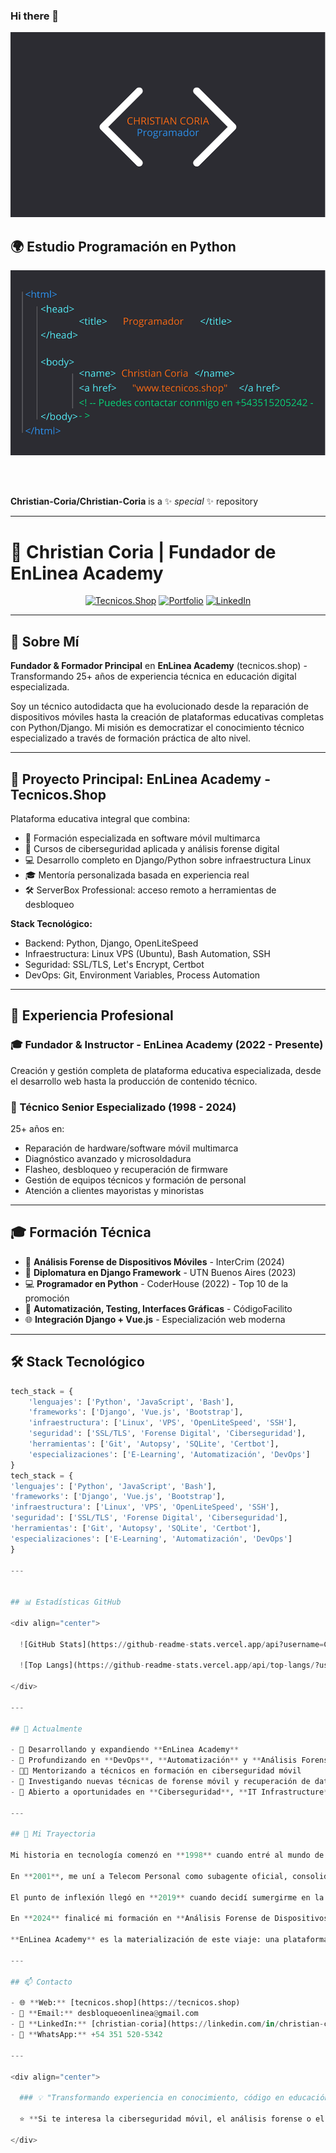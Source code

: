 ### Hi there 👋 
![Banner](./2.png)

## 🌍 Estudio Programación en Python
![Python Study](./1.png)

<br/><br/>

**Christian-Coria/Christian-Coria** is a ✨ *special* ✨ repository

---

# 👋 Christian Coria | Fundador de EnLinea Academy

<div align="center">
  
  [![Tecnicos.Shop](https://img.shields.io/badge/🚀_Proyecto_Principal-Tecnicos.Shop-blue?style=for-the-badge)](https://tecnicos.shop)
  [![Portfolio](https://img.shields.io/badge/Portfolio-Visitar-green?style=for-the-badge)](https://tecnicos.shop/portfolio/)
  [![LinkedIn](https://img.shields.io/badge/LinkedIn-Conectar-0077B5?style=for-the-badge&logo=linkedin)](https://linkedin.com/in/christian-coria)
  
</div>

---

## 🎯 Sobre Mí

**Fundador & Formador Principal** en **EnLinea Academy** (tecnicos.shop) - Transformando 25+ años de experiencia técnica en educación digital especializada.

Soy un técnico autodidacta que ha evolucionado desde la reparación de dispositivos móviles hasta la creación de plataformas educativas completas con Python/Django. Mi misión es democratizar el conocimiento técnico especializado a través de formación práctica de alto nivel.

---

## 🚀 Proyecto Principal: **EnLinea Academy - Tecnicos.Shop**

Plataforma educativa integral que combina:
- 📱 Formación especializada en software móvil multimarca
- 🔐 Cursos de ciberseguridad aplicada y análisis forense digital
- 💻 Desarrollo completo en Django/Python sobre infraestructura Linux
- 🎓 Mentoría personalizada basada en experiencia real
- 🛠️ ServerBox Professional: acceso remoto a herramientas de desbloqueo

**Stack Tecnológico:**
- Backend: Python, Django, OpenLiteSpeed
- Infraestructura: Linux VPS (Ubuntu), Bash Automation, SSH
- Seguridad: SSL/TLS, Let's Encrypt, Certbot
- DevOps: Git, Environment Variables, Process Automation

---

## 💼 Experiencia Profesional

### 🎓 Fundador & Instructor - EnLinea Academy (2022 - Presente)
Creación y gestión completa de plataforma educativa especializada, desde el desarrollo web hasta la producción de contenido técnico.

### 🔧 Técnico Senior Especializado (1998 - 2024)
25+ años en:
- Reparación de hardware/software móvil multimarca
- Diagnóstico avanzado y microsoldadura
- Flasheo, desbloqueo y recuperación de firmware
- Gestión de equipos técnicos y formación de personal
- Atención a clientes mayoristas y minoristas

---

## 🎓 Formación Técnica

- 🎯 **Análisis Forense de Dispositivos Móviles** - InterCrim (2024)
- 🐍 **Diplomatura en Django Framework** - UTN Buenos Aires (2023)
- 💻 **Programador en Python** - CoderHouse (2022) - Top 10 de la promoción
- 🔧 **Automatización, Testing, Interfaces Gráficas** - CódigoFacilito
- 🌐 **Integración Django + Vue.js** - Especialización web moderna

---

## 🛠️ Stack Tecnológico
```python
tech_stack = {
    'lenguajes': ['Python', 'JavaScript', 'Bash'],
    'frameworks': ['Django', 'Vue.js', 'Bootstrap'],
    'infraestructura': ['Linux', 'VPS', 'OpenLiteSpeed', 'SSH'],
    'seguridad': ['SSL/TLS', 'Forense Digital', 'Ciberseguridad'],
    'herramientas': ['Git', 'Autopsy', 'SQLite', 'Certbot'],
    'especializaciones': ['E-Learning', 'Automatización', 'DevOps']
}
tech_stack = {
'lenguajes': ['Python', 'JavaScript', 'Bash'],
'frameworks': ['Django', 'Vue.js', 'Bootstrap'],
'infraestructura': ['Linux', 'VPS', 'OpenLiteSpeed', 'SSH'],
'seguridad': ['SSL/TLS', 'Forense Digital', 'Ciberseguridad'],
'herramientas': ['Git', 'Autopsy', 'SQLite', 'Certbot'],
'especializaciones': ['E-Learning', 'Automatización', 'DevOps']
}

---


## 📊 Estadísticas GitHub

<div align="center">
  
  ![GitHub Stats](https://github-readme-stats.vercel.app/api?username=Christian-Coria&show_icons=true&theme=tokyonight)
  
  ![Top Langs](https://github-readme-stats.vercel.app/api/top-langs/?username=Christian-Coria&layout=compact&theme=tokyonight)
  
</div>

---

## 🎯 Actualmente

- 🔭 Desarrollando y expandiendo **EnLinea Academy**
- 🌱 Profundizando en **DevOps**, **Automatización** y **Análisis Forense Digital**
- 👨‍🏫 Mentorizando a técnicos en formación en ciberseguridad móvil
- 🔐 Investigando nuevas técnicas de forense móvil y recuperación de datos
- 💼 Abierto a oportunidades en **Ciberseguridad**, **IT Infrastructure** y **DevOps**

---

## 🌟 Mi Trayectoria

Mi historia en tecnología comenzó en **1998** cuando entré al mundo de la telefonía móvil como vendedor. En solo tres meses, mi dedicación me llevó a dirigir mi primera subagencia de CTI Móvil, marcando el inicio de una carrera de constante evolución.

En **2001**, me uní a Telecom Personal como subagente oficial, consolidando mi expertise en telecomunicaciones. En **2004**, di el salto emprendedor abriendo mi propio negocio de telefonía, donde me especialicé en hardware y software móvil durante dos décadas.

El punto de inflexión llegó en **2019** cuando decidí sumergirme en la programación de manera autodidacta. Esta decisión me llevó a graduarme en **CoderHouse** como programador Python en **2021** (Top 10 de mi clase), y a completar una **Diplomatura en Django** en la UTN Buenos Aires en **2023**.

En **2024** finalicé mi formación en **Análisis Forense de Dispositivos Móviles**, cerrando el círculo perfecto: combinar mi expertise técnico de 25 años con habilidades de ciberseguridad y desarrollo web moderno.

**EnLinea Academy** es la materialización de este viaje: una plataforma donde la experiencia práctica se encuentra con la innovación educativa.

---

## 📫 Contacto

- 🌐 **Web:** [tecnicos.shop](https://tecnicos.shop)
- 📧 **Email:** desbloqueoenlinea@gmail.com
- 💼 **LinkedIn:** [christian-coria](https://linkedin.com/in/christian-coria)
- 📱 **WhatsApp:** +54 351 520-5342

---

<div align="center">
  
  ### 💡 "Transformando experiencia en conocimiento, código en educación"
  
  ⭐ **Si te interesa la ciberseguridad móvil, el análisis forense o el desarrollo con Django, ¡conectemos!**
  
</div>
